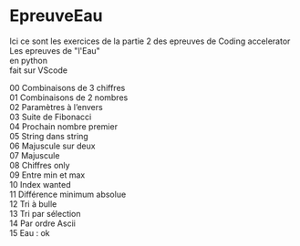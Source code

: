 # EpreuveEau


Ici ce sont les exercices de la partie 2 des epreuves de Coding accelerator  
Les epreuves de "l'Eau"  
en python  
fait sur VScode  

00 Combinaisons de 3 chiffres  
01 Combinaisons de 2 nombres  
02 Paramètres à l’envers  
03 Suite de Fibonacci  
04 Prochain nombre premier  
05 String dans string  
06 Majuscule sur deux  
07 Majuscule  
08 Chiffres only  
09 Entre min et max  
10 Index wanted  
11 Différence minimum absolue  
12 Tri à bulle  
13 Tri par sélection  
14 Par ordre Ascii  
15 Eau : ok  